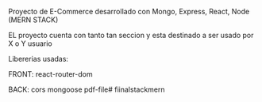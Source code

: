 Proyecto de E-Commerce desarrollado con  Mongo, Express, React, Node (MERN STACK)


EL proyecto cuenta con tanto tan seccion y esta destinado a ser usado por X o Y usuario

Libererias usadas:


FRONT:
react-router-dom


BACK:
cors
mongoose
pdf-file# fiinalstackmern
